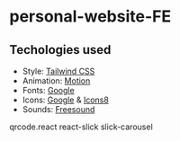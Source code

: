 # personal-website-FE

## Techologies used

- Style: [Tailwind CSS](https://tailwindcss.com/)
- Animation: [Motion](https://motion.dev/)
- Fonts: [Google](https://fonts.google.com/)
- Icons: [Google](https://fonts.google.com/) & [Icons8](https://icons8.com/)
- Sounds: [Freesound](https://freesound.org/)
<!-- - emailjs-com -->
qrcode.react
react-slick slick-carousel

